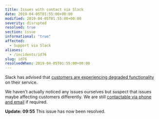 ```yaml
---
title: Issues with contact via Slack
date: 2019-04-05T01:55:00+00:00
modified: 2019-04-05T01:55:00+00:00
severity: disrupted
resolved: true
section: issue
informational: "true"
affected:
  - Support via Slack
aliases:
  - /incidents/id76
slug: id76
resolvedWhen: 2019-04-05T01:55:00+00:00
---
```


Slack has advised that [customers are experiencing degraded functionality](https://status.slack.com/2019-04/cd8c3560451f0724) on their service.  

We haven't actually noticed any issues ourselves but suspect that issues maybe affecting customers differently. We are still [contactable via phone and email](https://www.dogsbody.com/contact/) if required.

**Update: 09:55** This issue has now been resolved.

